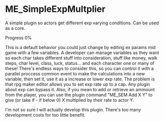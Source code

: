 # ME_SimpleExpMultplier
A simple plugin so actors get different exp varying conditions. Can be used as a core.

Progress 0%

This is a default behavior you could just change by editing ex params mid game with a few variables.
A developer can manage variables as they want so each char takes different stuff into consideration, stuff like money, walk steps,
char level, class, luck, status... and each character one or many of these!
There's endless ways to consider this, so you can control it with a parallel proccess common event to make the calculations into a
new variable, then set it, use it as a increase or lower exp rate.
The problem is that rpg maker editor allows you to set exp rate up to a cap. Any plugin about exp can bypass it.
Also, if you mean to add or retrieve an ammount from the player, you can use the plugin command "ME_SEM Add X Y" to give (or take if - if below 0) X multiplied by their rate to actor Y.

I'm not so sure I will actually develop this plugin. There's too many development costs for too little benefit.
